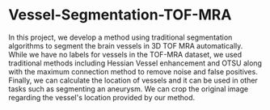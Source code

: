 # Vessel-Segmentation-TOF-MRA
In this project, we develop a method using traditional segmentation algorithms to segment the brain vessels in 3D TOF MRA automatically. While we have no labels for vessels in the TOF-MRA dataset, we used traditional methods including Hessian Vessel enhancement and OTSU along with the maximum connection method to remove noise and false positives. Finally, we can calculate the location of vessels and it can be used in other tasks such as segmenting an aneurysm. We can crop the original image regarding the vessel's location provided by our method. 



